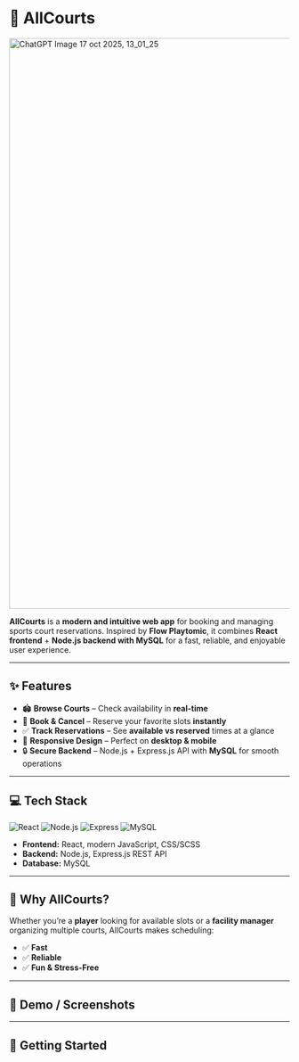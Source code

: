 # 🎾 AllCourts

<img width="1024" height="1024" alt="ChatGPT Image 17 oct 2025, 13_01_25" src="https://github.com/user-attachments/assets/fddaba4a-927b-4222-b5a2-6349a1f45a50" />


**AllCourts** is a **modern and intuitive web app** for booking and managing sports court reservations. Inspired by **Flow Playtomic**, it combines **React frontend** + **Node.js backend with MySQL** for a fast, reliable, and enjoyable user experience.  

---

## ✨ Features

- 🏟 **Browse Courts** – Check availability in **real-time**  
- 📅 **Book & Cancel** – Reserve your favorite slots **instantly**  
- ✅ **Track Reservations** – See **available vs reserved** times at a glance  
- 📱 **Responsive Design** – Perfect on **desktop & mobile**  
- 🔒 **Secure Backend** – Node.js + Express.js API with **MySQL** for smooth operations  

---

## 💻 Tech Stack

![React](https://img.shields.io/badge/React-61DAFB?style=for-the-badge&logo=react&logoColor=white) 
![Node.js](https://img.shields.io/badge/Node.js-339933?style=for-the-badge&logo=node.js&logoColor=white) 
![Express](https://img.shields.io/badge/Express.js-000000?style=for-the-badge&logo=express&logoColor=white) 
![MySQL](https://img.shields.io/badge/MySQL-4479A1?style=for-the-badge&logo=mysql&logoColor=white)

- **Frontend:** React, modern JavaScript, CSS/SCSS  
- **Backend:** Node.js, Express.js REST API  
- **Database:** MySQL  

---

## 🚀 Why AllCourts?

Whether you’re a **player** looking for available slots or a **facility manager** organizing multiple courts, AllCourts makes scheduling:  

- ✅ **Fast**  
- ✅ **Reliable**  
- ✅ **Fun & Stress-Free**  

---

## 🎨 Demo / Screenshots  
 

---

## 📌 Getting Started


